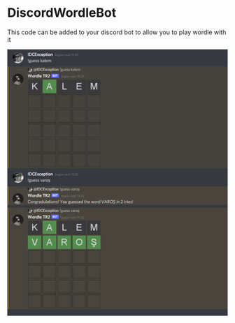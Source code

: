 # DiscordWordleBot
This code can be added to your discord bot to allow you to play wordle with it

![Discord Wordle](https://github.com/balagoz/WordleDiscord/blob/main/images/t1.png)

